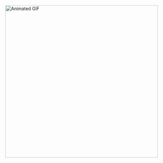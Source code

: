 <div>
    <img src="https://media.giphy.com/media/VTtANKl0beDFQRLDTh/giphy.gif" alt="Animated GIF" width="480" height="480">
</div>
